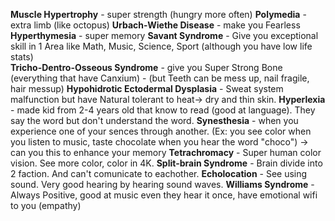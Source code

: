 
**Muscle Hypertrophy** - super strength (hungry more often)
**Polymedia** - extra limb (like octopus) 
**Urbach-Wiethe Disease** - make you Fearless
**Hyperthymesia** - super memory
**Savant Syndrome** - Give you exceptional skill in 1 Area like Math, Music, Science, Sport (although you have low life stats)\
**Tricho-Dentro-Osseous Syndrome** - give you Super Strong Bone (everything that have Canxium) - (but Teeth can be mess up, nail fragile, hair messup)
**Hypohidrotic Ectodermal Dysplasia** - Sweat system malfunction but have Natural tolerant to heat-> dry and thin skin. 
**Hyperlexia** - made kid from 2-4 years old that know to read (good at language). They say the word but don't understand the word.
**Synesthesia** - when you experience one of your sences through another. (Ex: you see color when you listen to music, taste chocolate when you hear the word "choco") -> can you this to enhance your memory
**Tetrachromacy** - Super human color vision. See more color, color in 4K.
 **Split-brain Syndrome** - Brain divide into 2 faction. And can't comunicate to eachother.
 **Echolocation** - See using sound. Very good hearing by hearing sound waves.
 **Williams Syndrome** - Always Positive, good at music even they hear it once, have emotional wifi to you (empathy)
 